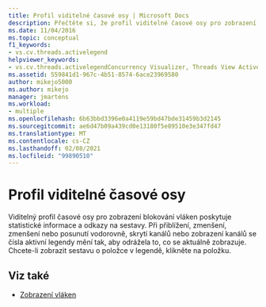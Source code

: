 ```yaml
---
title: Profil viditelné časové osy | Microsoft Docs
description: Přečtěte si, že profil viditelné časové osy pro zobrazení blokující vlákno poskytuje statistické informace a odkazy na sestavy.
ms.date: 11/04/2016
ms.topic: conceptual
f1_keywords:
- vs.cv.threads.activelegend
helpviewer_keywords:
- vs.cv.threads.activelegendConcurrency Visualizer, Threads View Active Legend
ms.assetid: 559841d1-967c-4b51-8574-6ace23969580
author: mikejo5000
ms.author: mikejo
manager: jmartens
ms.workload:
- multiple
ms.openlocfilehash: 6b63bbd3396e0a4119e59bd47bde31459b3d2145
ms.sourcegitcommit: ae6d47b09a439cd0e13180f5e89510e3e347fd47
ms.translationtype: MT
ms.contentlocale: cs-CZ
ms.lasthandoff: 02/08/2021
ms.locfileid: "99890510"
---
```

# <a name="visible-timeline-profile"></a>Profil viditelné časové osy
Viditelný profil časové osy pro zobrazení blokování vláken poskytuje statistické informace a odkazy na sestavy. Při přiblížení, zmenšení, zmenšení nebo posunutí vodorovně, skrytí kanálů nebo zobrazení kanálů se čísla aktivní legendy mění tak, aby odrážela to, co se aktuálně zobrazuje. Chcete-li zobrazit sestavu o položce v legendě, klikněte na položku.

## <a name="see-also"></a>Viz také
- [Zobrazení vláken](../profiling/threads-view-parallel-performance.md)
